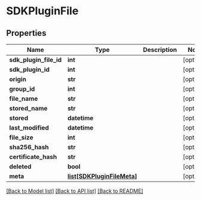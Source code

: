 # SDKPluginFile

## Properties
Name | Type | Description | Notes
------------ | ------------- | ------------- | -------------
**sdk_plugin_file_id** | **int** |  | [optional] 
**sdk_plugin_id** | **int** |  | [optional] 
**origin** | **str** |  | [optional] 
**group_id** | **int** |  | [optional] 
**file_name** | **str** |  | [optional] 
**stored_name** | **str** |  | [optional] 
**stored** | **datetime** |  | [optional] 
**last_modified** | **datetime** |  | [optional] 
**file_size** | **int** |  | [optional] 
**sha256_hash** | **str** |  | [optional] 
**certificate_hash** | **str** |  | [optional] 
**deleted** | **bool** |  | [optional] 
**meta** | [**list[SDKPluginFileMeta]**](SDKPluginFileMeta.md) |  | [optional] 

[[Back to Model list]](../README.md#documentation-for-models) [[Back to API list]](../README.md#documentation-for-api-endpoints) [[Back to README]](../README.md)


